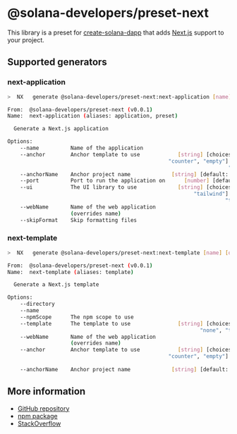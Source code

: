 # @solana-developers/preset-next

This library is a preset for [create-solana-dapp](https://npm.im/create-solana-dapp) that adds
[Next.js](https://nextjs.org/) support to your project.

## Supported generators

### next-application

```bash
>  NX   generate @solana-developers/preset-next:next-application [name] [options,...]

From:  @solana-developers/preset-next (v0.0.1)
Name:  next-application (aliases: application, preset)

  Generate a Next.js application

Options:
    --name          Name of the application                             [string]
    --anchor        Anchor template to use            [string] [choices: "none",
                                                   "counter", "empty"] [default:
                                                                      "counter"]
    --anchorName    Anchor project name             [string] [default: "anchor"]
    --port          Port to run the application on      [number] [default: 3000]
    --ui            The UI library to use             [string] [choices: "none",
                                                           "tailwind"] [default:
                                                                     "tailwind"]
    --webName       Name of the web application                         [string]
                    (overrides name)
    --skipFormat    Skip formatting files                              [boolean]
```

### next-template

```bash
>  NX   generate @solana-developers/preset-next:next-template [name] [options,...]

From:  @solana-developers/preset-next (v0.0.1)
Name:  next-template (aliases: template)

  Generate a Next.js template

Options:
    --directory                                                         [string]
    --name                                                              [string]
    --npmScope      The npm scope to use                                [string]
    --template      The template to use               [string] [choices: "base",
                                                             "none", "tailwind"]
    --webName       Name of the web application                         [string]
                    (overrides name)
    --anchor        Anchor template to use            [string] [choices: "none",
                                                   "counter", "empty"] [default:
                                                                         "none"]
    --anchorName    Anchor project name             [string] [default: "anchor"]
```

## More information

- [GitHub repository](https://github.com/solana-developers/create-solana-dapp)
- [npm package](https://npm.im/create-solana-dapp)
- [StackOverflow](https://solana.stackexchange.com/questions/tagged/create-solana-dapp)
